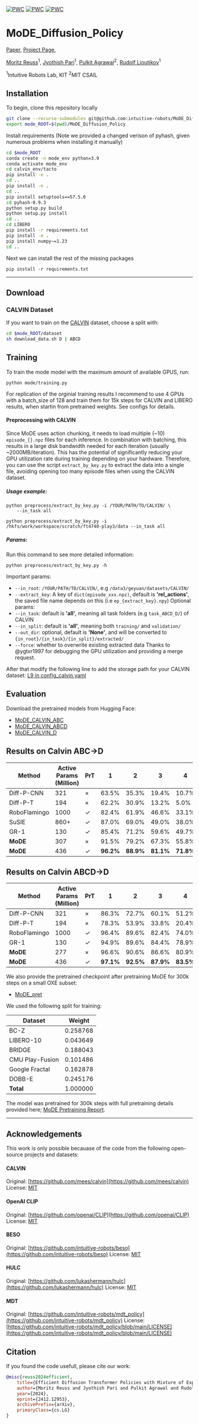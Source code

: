 [![PWC](https://img.shields.io/endpoint.svg?url=https://paperswithcode.com/badge/efficient-diffusion-transformer-policies-with/zero-shot-generalization-on-calvin)](https://paperswithcode.com/sota/zero-shot-generalization-on-calvin?p=efficient-diffusion-transformer-policies-with)
[![PWC](https://img.shields.io/endpoint.svg?url=https://paperswithcode.com/badge/efficient-diffusion-transformer-policies-with/on-libero-10)](https://paperswithcode.com/sota/on-libero-10?p=efficient-diffusion-transformer-policies-with)
[![PWC](https://img.shields.io/endpoint.svg?url=https://paperswithcode.com/badge/efficient-diffusion-transformer-policies-with/on-libero-90)](https://paperswithcode.com/sota/on-libero-90?p=efficient-diffusion-transformer-policies-with)

# MoDE_Diffusion_Policy

[Paper](https://arxiv.org/pdf/2412.12953), [Project Page](https://mbreuss.github.io/MoDE_Diffusion_Policy/), 


[Moritz Reuss](https://mbreuss.github.io/)<sup>1</sup>,
[Jyothish Pari](https://jyopari.github.io/aboutMe.html)<sup>1</sup>,
[Pulkit Agrawal](https://people.csail.mit.edu/pulkitag/)<sup>2</sup>,
[Rudolf Lioutikov](http://rudolf.intuitive-robots.net/)<sup>1</sup>

<sup>1</sup>Intuitive Robots Lab, KIT
<sup>2</sup>MIT CSAIL

## Installation
To begin, clone this repository locally
```bash
git clone --recurse-submodules git@github.com:intuitive-robots/MoDE_Diffusion_Policy.git
export mode_ROOT=$(pwd)/MoDE_Diffusion_Policy

```
Install requirements
(Note we provided a changed verison of pyhash, given numerous problems when installing it manually)
```bash
cd $mode_ROOT
conda create -n mode_env python=3.9
conda activate mode_env
cd calvin_env/tacto
pip install -e .
cd ..
pip install -e .
cd ..
pip install setuptools==57.5.0
cd pyhash-0.9.3
python setup.py build
python setup.py install
cd ..
cd LIBERO
pip install -r requirements.txt
pip install -e .
pip install numpy~=1.23
cd ..
```
Next we can install the rest of the missing packages

```
pip install -r requirements.txt
```

---

## Download
### CALVIN Dataset

If you want to train on the [CALVIN](https://github.com/mees/calvin) dataset, choose a split with:
```bash
cd $mode_ROOT/dataset
sh download_data.sh D | ABCD
```

## Training
To train the mode model with the maximum amount of available GPUS, run:
```
python mode/training.py
```

For replication of the orginial training results I recommend to use 4 GPUs with a batch_size of 128 and train them for 15k steps for CALVIN and LIBERO results, when startin from pretrained weights.
See configs for details.

#### Preprocessing with CALVIN
Since MoDE uses action chunking, it needs to load multiple (~10) `episode_{}.npz` files for each inference. In combination with batching, this results in a large disk bandwidth needed for each iteration (usually ~2000MB/iteration).
This has the potential of significantly reducing your GPU utilization rate during training depending on your hardware.
Therefore, you can use the script `extract_by_key.py` to extract the data into a single file, avoiding opening too many episode files when using the CALVIN dataset.

##### Usage example:
```shell
python preprocess/extract_by_key.py -i /YOUR/PATH/TO/CALVIN/ \
    --in_task all
```


```
python preprocess/extract_by_key.py -i /hkfs/work/workspace/scratch/ft4740-play3/data --in_task all
```

##### Params:
Run this command to see more detailed information:
```shell
python preprocess/extract_by_key.py -h
```


Important params:
* `--in_root`: `/YOUR/PATH/TO/CALVIN/`, e.g `/data3/geyuan/datasets/CALVIN/`
* `--extract_key`: A key of `dict(episode_xxx.npz)`, default is **'rel_actions'**, the saved file name depends on this (i.e `ep_{extract_key}.npy`)
Optional params:
* `--in_task`: default is **'all'**, meaning all task folders (e.g `task_ABCD_D/`) of CALVIN
* `--in_split`: default is **'all'**, meaning both `training/` and `validation/`
* `--out_dir`: optional, default is **'None'**, and will be converted to `{in_root}/{in_task}/{in_split}/extracted/`
* `--force`: whether to overwrite existing extracted data
Thanks to @ygtxr1997 for debugging the GPU utilization and providing a merge request.


After that modify the following line to add the storage path for your CALVIN dataset: [L9 in config_calvin.yaml](https://github.com/intuitive-robots/MoDE_Diffusion_Policy/blob/main/conf/config_calvin.yaml#L9)

## Evaluation

Download the pretrained models from Hugging Face: 
- [MoDE_CALVIN_ABC](https://huggingface.co/mbreuss/MoDE_CALVIN_ABC)
- [MoDE_CALVIN_ABCD](https://huggingface.co/mbreuss/MoDE_CALVIN_ABCD)
- [MoDE_CALVIN_D](https://huggingface.co/mbreuss/MoDE_CALVIN_D)


## Results on Calvin ABC→D

| Method        | Active Params (Million) | PrT    | 1      | 2      | 3      | 4      | 5      | Avg. Len.        |
|---------------|-------------------------|--------|--------|--------|--------|--------|--------|-----------------|
| Diff-P-CNN    | 321                     | ×      | 63.5%  | 35.3%  | 19.4%  | 10.7%  | 6.4%   | 1.35±0.05        |
| Diff-P-T      | 194                     | ×      | 62.2%  | 30.9%  | 13.2%  | 5.0%   | 1.6%   | 1.13±0.02        |
| RoboFlamingo  | 1000                    | ✓      | 82.4%  | 61.9%  | 46.6%  | 33.1%  | 23.5%  | 2.47±0.00        |
| SuSIE         | 860+                    | ✓      | 87.0%  | 69.0%  | 49.0%  | 38.0%  | 26.0%  | 2.69±0.00        |
| GR-1          | 130                     | ✓      | 85.4%  | 71.2%  | 59.6%  | 49.7%  | 40.1%  | 3.06±0.00        |
| **MoDE**      | 307                     | ×      | 91.5%  | 79.2%  | 67.3%  | 55.8%  | 45.3%  | 3.39±0.03        |
| **MoDE**      | 436                     | ✓      | **96.2%** | **88.9%** | **81.1%** | **71.8%** | **63.5%** | **4.01±0.04** |

## Results on Calvin ABCD→D

| Method        | Active Params (Million) | PrT    | 1      | 2      | 3      | 4      | 5      | Avg. Len.        |
|---------------|-------------------------|--------|--------|--------|--------|--------|--------|-----------------|
| Diff-P-CNN    | 321                     | ×      | 86.3%  | 72.7%  | 60.1%  | 51.2%  | 41.7%  | 3.16±0.06        |
| Diff-P-T      | 194                     | ×      | 78.3%  | 53.9%  | 33.8%  | 20.4%  | 11.3%  | 1.98±0.09        |
| RoboFlamingo  | 1000                    | ✓      | 96.4%  | 89.6%  | 82.4%  | 74.0%  | 66.0%  | 4.09±0.00        |
| GR-1          | 130                     | ✓      | 94.9%  | 89.6%  | 84.4%  | 78.9%  | 73.1%  | 4.21±0.00        |
| **MoDE**      | 277                     | ×      | 96.6%  | 90.6%  | 86.6%  | 80.9%  | 75.5%  | 4.30±0.02        |
| **MoDE**      | 436                     | ✓      | **97.1%** | **92.5%** | **87.9%** | **83.5%** | **77.9%** | **4.39±0.04** |

We also provide the pretrained checkpoint after pretraining MoDE for 300k steps on a small OXE subset:

- [MoDE_pret](https://huggingface.co/mbreuss/MoDE_Pretrained) 

We used the following split for training:

| **Dataset** | **Weight** |
|-------------|------------|
| BC-Z | 0.258768 |
| LIBERO-10 | 0.043649 |
| BRIDGE | 0.188043 |
| CMU Play-Fusion | 0.101486 |
| Google Fractal | 0.162878 |
| DOBB-E | 0.245176 |
| **Total** | 1.000000 |

The model was pretrained for 300k steps with full pretraining details provided here; [MoDE Pretraining Report](https://api.wandb.ai/links/irl-masterthesis/ql9m7m5i).

---

## Acknowledgements

This work is only possible becauase of the code from the following open-source projects and datasets:

#### CALVIN
Original:  [https://github.com/mees/calvin](https://github.com/mees/calvin)
License: [MIT](https://github.com/mees/calvin/blob/main/LICENSE)

#### OpenAI CLIP
Original: [https://github.com/openai/CLIP](https://github.com/openai/CLIP)
License: [MIT](https://github.com/openai/CLIP/blob/main/LICENSE)

#### BESO
Original: [https://github.com/intuitive-robots/beso](https://github.com/intuitive-robots/beso)
License: [MIT](https://github.com/intuitive-robots/beso/blob/main/LICENSE)

#### HULC
Original: [https://github.com/lukashermann/hulc](https://github.com/lukashermann/hulc)
License: [MIT](https://github.com/lukashermann/hulc/blob/main/LICENSE)

#### MDT 

Original: [https://github.com/intuitive-robots/mdt_policy](https://github.com/intuitive-robots/mdt_policy)
License: [https://github.com/intuitive-robots/mdt_policy/blob/main/LICENSE](https://github.com/intuitive-robots/mdt_policy/blob/main/LICENSE) 

## Citation

If you found the code usefull, please cite our work:

```bibtex
@misc{reuss2024efficient,
    title={Efficient Diffusion Transformer Policies with Mixture of Expert Denoisers for Multitask Learning},
    author={Moritz Reuss and Jyothish Pari and Pulkit Agrawal and Rudolf Lioutikov},
    year={2024},
    eprint={2412.12953},
    archivePrefix={arXiv},
    primaryClass={cs.LG}
}
```
